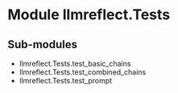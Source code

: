 Module llmreflect.Tests
=======================

Sub-modules
-----------
* llmreflect.Tests.test_basic_chains
* llmreflect.Tests.test_combined_chains
* llmreflect.Tests.test_prompt
